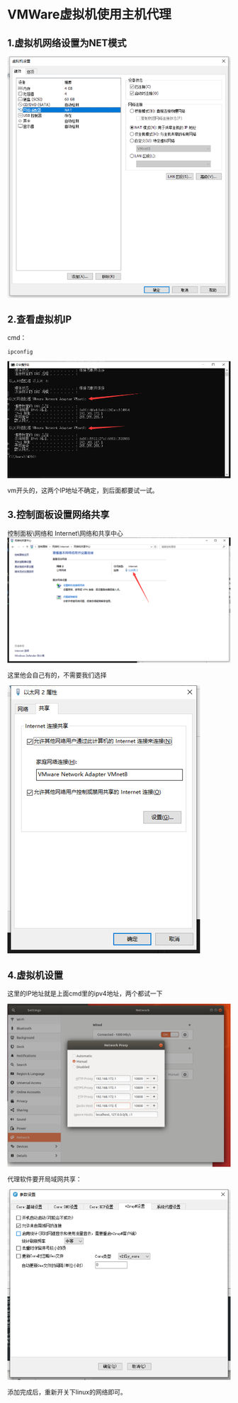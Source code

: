 # VMWare虚拟机使用主机代理

## 1.虚拟机网络设置为NET模式
![](./src/vm_set_network.png)

## 2.查看虚拟机IP
cmd：
```shell
ipconfig
```
![](./src/vm_cmd_ipconfig.png)

vm开头的，这两个IP地址不确定，到后面都要试一试。

## 3.控制面板设置网络共享
控制面板\网络和 Internet\网络和共享中心
![](./src/控制面板.png)

这里他会自己有的，不需要我们选择

![](./src/控制面板2.png)

## 4.虚拟机设置
这里的IP地址就是上面cmd里的ipv4地址，两个都试一下

![](./src/虚拟机代理设置.png)

代理软件要开局域网共享：

![](./src/代理局域网共享.png)

添加完成后，重新开关下linux的网络即可。
